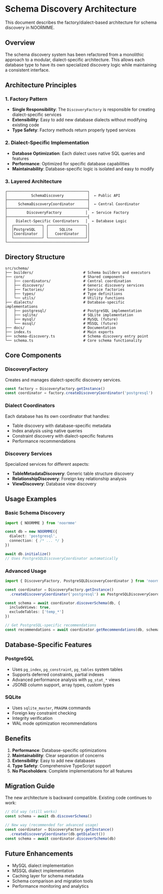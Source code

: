 # Schema Discovery Architecture

This document describes the factory/dialect-based architecture for schema discovery in NOORMME.

## Overview

The schema discovery system has been refactored from a monolithic approach to a modular, dialect-specific architecture. This allows each database type to have its own specialized discovery logic while maintaining a consistent interface.

## Architecture Principles

### 1. Factory Pattern
- **Single Responsibility**: The `DiscoveryFactory` is responsible for creating dialect-specific services
- **Extensibility**: Easy to add new database dialects without modifying existing code
- **Type Safety**: Factory methods return properly typed services

### 2. Dialect-Specific Implementation
- **Database Optimization**: Each dialect uses native SQL queries and features
- **Performance**: Optimized for specific database capabilities
- **Maintainability**: Database-specific logic is isolated and easy to modify

### 3. Layered Architecture
```
┌─────────────────────────────────────┐
│           SchemaDiscovery           │  ← Public API
├─────────────────────────────────────┤
│     SchemaDiscoveryCoordinator      │  ← Central Coordinator
├─────────────────────────────────────┤
│         DiscoveryFactory           │  ← Service Factory
├─────────────────────────────────────┤
│    Dialect-Specific Coordinators   │  ← Database Logic
│  ┌─────────────┐ ┌─────────────────┐│
│  │PostgreSQL   │ │     SQLite      ││
│  │Coordinator  │ │   Coordinator   ││
│  └─────────────┘ └─────────────────┘│
└─────────────────────────────────────┘
```

## Directory Structure

```
src/schema/
├── builders/                       # Schema builders and executors
├── core/                           # Shared components
│   ├── coordinators/               # Central coordination
│   ├── discovery/                  # Generic discovery services
│   ├── factories/                  # Service factories
│   ├── types/                      # Type definitions
│   └── utils/                      # Utility functions
├── dialects/                       # Database-specific implementations
│   ├── postgresql/                 # PostgreSQL implementation
│   ├── sqlite/                     # SQLite implementation
│   ├── mysql/                      # MySQL (future)
│   └── mssql/                      # MSSQL (future)
├── docs/                           # Documentation
├── index.ts                        # Main exports
├── schema-discovery.ts             # Schema discovery entry point
└── schema.ts                       # Core schema functionality
```

## Core Components

### DiscoveryFactory
Creates and manages dialect-specific discovery services.

```typescript
const factory = DiscoveryFactory.getInstance()
const coordinator = factory.createDiscoveryCoordinator('postgresql')
```

### Dialect Coordinators
Each database has its own coordinator that handles:
- Table discovery with database-specific metadata
- Index analysis using native queries
- Constraint discovery with dialect-specific features
- Performance recommendations

### Discovery Services
Specialized services for different aspects:
- **TableMetadataDiscovery**: Generic table structure discovery
- **RelationshipDiscovery**: Foreign key relationship analysis
- **ViewDiscovery**: Database view discovery

## Usage Examples

### Basic Schema Discovery
```typescript
import { NOORMME } from 'noormme'

const db = new NOORMME({
  dialect: 'postgresql',
  connection: { /* ... */ }
})

await db.initialize()
// Uses PostgreSQLDiscoveryCoordinator automatically
```

### Advanced Usage
```typescript
import { DiscoveryFactory, PostgreSQLDiscoveryCoordinator } from 'noormme'

const coordinator = DiscoveryFactory.getInstance()
  .createDiscoveryCoordinator('postgresql') as PostgreSQLDiscoveryCoordinator

const schema = await coordinator.discoverSchema(db, {
  includeViews: true,
  excludeTables: ['temp_*']
})

// Get PostgreSQL-specific recommendations
const recommendations = await coordinator.getRecommendations(db, schema.tables)
```

## Database-Specific Features

### PostgreSQL
- Uses `pg_index`, `pg_constraint`, `pg_tables` system tables
- Supports deferred constraints, partial indexes
- Advanced performance analysis with `pg_stat_*` views
- JSONB column support, array types, custom types

### SQLite
- Uses `sqlite_master`, `PRAGMA` commands
- Foreign key constraint checking
- Integrity verification
- WAL mode optimization recommendations

## Benefits

1. **Performance**: Database-specific optimizations
2. **Maintainability**: Clear separation of concerns
3. **Extensibility**: Easy to add new databases
4. **Type Safety**: Comprehensive TypeScript support
5. **No Placeholders**: Complete implementations for all features

## Migration Guide

The new architecture is backward compatible. Existing code continues to work:

```typescript
// Old way (still works)
const schema = await db.discoverSchema()

// New way (recommended for advanced usage)
const coordinator = DiscoveryFactory.getInstance()
  .createDiscoveryCoordinator(db.getDialect())
const schema = await coordinator.discoverSchema(db)
```

## Future Enhancements

- MySQL dialect implementation
- MSSQL dialect implementation
- Caching layer for schema metadata
- Schema comparison and migration tools
- Performance monitoring and analytics
